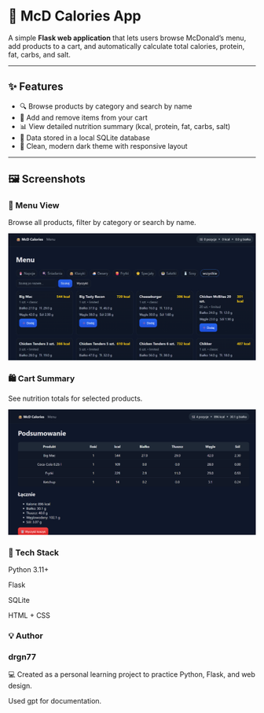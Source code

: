 # 🍔 McD Calories App

A simple **Flask web application** that lets users browse McDonald’s menu, add products to a cart, and automatically calculate total calories, protein, fat, carbs, and salt.

---

## ✨ Features
- 🔍 Browse products by category and search by name  
- 🛒 Add and remove items from your cart  
- 📊 View detailed nutrition summary (kcal, protein, fat, carbs, salt)  
- 💾 Data stored in a local SQLite database  
- 🎨 Clean, modern dark theme with responsive layout  

---

## 🖼️ Screenshots

### 🧾 Menu View
Browse all products, filter by category or search by name.

![Menu Screenshot](screenshots/menu.png)

### 🛍️ Cart Summary
See nutrition totals for selected products.

![Cart Screenshot](screenshots/cart.png)

### 🧠 Tech Stack

Python 3.11+

Flask

SQLite

HTML + CSS

### 💡 Author

### drgn77
💻 Created as a personal learning project to practice Python, Flask, and web design.

Used gpt for documentation.